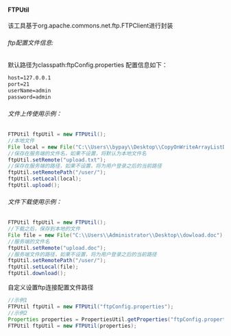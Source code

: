 #### FTPUtil
该工具基于org.apache.commons.net.ftp.FTPClient进行封装
###### ftp配置文件信息:
默认路径为classpath:ftpConfig.properties
配置信息如下：
``` xml
host=127.0.0.1
port=21
userName=admin
password=admin
```

###### 文件上传使用示例：
``` java
FTPUtil ftpUtil = new FTPUtil();	
//本地文件	
File local = new File("C:\\Users\\bypay\\Desktop\\CopyOnWriteArrayListDemo.java");
//保存在服务端的文件名，如果不设置，将默认为本地文件名
ftpUtil.setRemote("upload.txt");
//保存在服务端的路径，如果不设置，将为用户登录之后的当前路径
ftpUtil.setRemotePath("/user/");
ftpUtil.setLocal(local);
ftpUtil.upload();

```

###### 文件下载使用示例：
``` java
FTPUtil ftpUtil = new FTPUtil();
//下载之后，保存到本地的文件
File file = new File("C:\\Users\\Administrator\\Desktop\\dowload.doc");
//服务端的文件名
ftpUtil.setRemote("upload.doc");
//服务端文件的路径，如果不设置，将为用户登录之后的当前路径
ftpUtil.setRemotePath("/user/");
ftpUtil.setLocal(file);
ftpUtil.download();

```

自定义设置ftp连接配置文件路径
``` java
//示例1
FTPUtil ftpUtil = new FTPUtil("ftpConfig.properties");
//示例2
Properties properties = PropertiesUtil.getProperties("ftpConfig.properties");
FTPUtil ftpUtil = new FTPUtil(properties);
```
